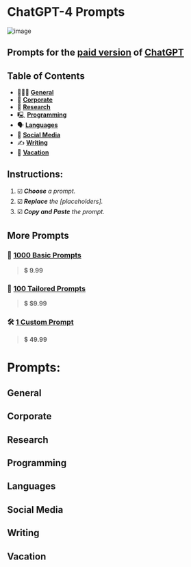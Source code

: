 # ChatGPT-4 Prompts

![image](https://github.com/cas-van-vliet/chatgpt-4-prompts/assets/146363448/67a5a124-cdf1-40fc-bd9c-8658a18bd444)

## Prompts for the [**paid version**](http://openai.com/product/gpt-4) of [**ChatGPT**](http://openai.com/product/gpt-4)

## Table of Contents

- 👩🏻‍💻 **[General](#General)**
- 👔 **[Corporate](#Corporate)**
- 🔎 **[Research](Research)**
- 🖳 **[Programming](Programming)**
- 🗣️ **[Languages](Languages)**
- 📱 **[Social Media](Media)**
- ✍️ **[Writing](Writing)**
- 👙 **[Vacation](Vacation)**

## Instructions:

1. ☑️ _**Choose** a prompt._
2. ☑️ _**Replace** the [placeholders]._
3. ☑️ _**Copy and Paste** the prompt._
   
## More Prompts

### 📄 [**1000 Basic Prompts**](mailto:workcommunication@duck.com) 
> 💲 **9.99**

### 📝 [**100 Tailored Prompts**](mailto:workcommunication@duck.com) 
> 💲 **$9.99**

### 🛠️ [**1 Custom Prompt**](mailto:workcommunication@duck.com) 
> 💲 **49.99**

# Prompts:
## General
## Corporate
## Research
## Programming
## Languages
## Social Media
## Writing
## Vacation
